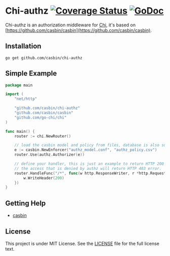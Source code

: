 Chi-authz [![Coverage Status](https://coveralls.io/repos/github/casbin/chi-authz/badge.svg?branch=master)](https://coveralls.io/github/casbin/chi-authz?branch=master) [![GoDoc](https://godoc.org/github.com/casbin/chi-authz?status.svg)](https://godoc.org/github.com/casbin/chi-authz)
======

Chi-authz is an authorization middleware for [Chi](https://github.com/go-chi/chi), it's based on [https://github.com/casbin/casbin](https://github.com/casbin/casbin).

## Installation

    go get github.com/casbin/chi-authz

## Simple Example

```Go
package main

import (
	"net/http"

	"github.com/casbin/chi-authz"
	"github.com/casbin/casbin"
	"github.com/go-chi/chi"
)

func main() {
	router := chi.NewRouter()

	// load the casbin model and policy from files, database is also supported.
	e := casbin.NewEnforcer("authz_model.conf", "authz_policy.csv")
	router.Use(authz.Authorizer(e))

	// define your handler, this is just an example to return HTTP 200 for any requests.
	// the access that is denied by authz will return HTTP 403 error.
	router.HandleFunc("/*", func(w http.ResponseWriter, r *http.Request) {
		w.WriteHeader(200)
	})
}
```

## Getting Help

- [casbin](https://github.com/casbin/casbin)

## License

This project is under MIT License. See the [LICENSE](LICENSE) file for the full license text.
